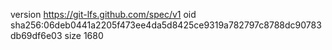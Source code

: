 version https://git-lfs.github.com/spec/v1
oid sha256:06deb0441a2205f473ee4da5d8425ce9319a782797c8788dc90783db69df6e03
size 1680
